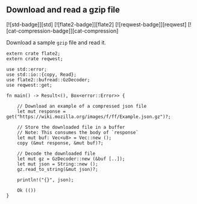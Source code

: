 ## Download and read a gzip file

[![std-badge]][std] [![flate2-badge]][flate2] [![reqwest-badge]][reqwest] [![cat-compression-badge]][cat-compression]

Download a sample `gzip` file and read it.

```rust,no_run
extern crate flate2;
extern crate reqwest;

use std::error;
use std::io::{copy, Read};
use flate2::bufread::GzDecoder;
use reqwest::get;

fn main() -> Result<(), Box<error::Error>> {

    // Download an example of a compressed json file
    let mut response = get("https://wiki.mozilla.org/images/f/ff/Example.json.gz")?;

    // Store the downloaded file in a buffer
    // Note: This consumes the body of `response`
    let mut buf: Vec<u8> = Vec::new ();
    copy (&mut response, &mut buf)?;

    // Decode the downloaded file
    let mut gz = GzDecoder::new (&buf [..]);
    let mut json = String::new ();
    gz.read_to_string(&mut json)?;

    println!("{}", json);
    
    Ok (())
}
```

[`Builder::append_dir_all`]: https://docs.rs/tar/*/tar/struct.Builder.html#method.append_dir_all
[`File`]: https://doc.rust-lang.org/std/fs/struct.File.html
[`GzEncoder`]: https://docs.rs/flate2/*/flate2/write/struct.GzEncoder.html
[`tar::Builder`]: https://docs.rs/tar/*/tar/struct.Builder.html

